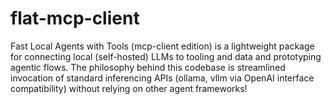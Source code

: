 # flat-mcp-client
Fast Local Agents with Tools (mcp-client edition) is a lightweight package for connecting local (self-hosted) LLMs to tooling and data and prototyping agentic flows.  The philosophy behind this codebase is streamlined invocation of standard inferencing APIs (ollama, vllm via OpenAI interface compatibility) without relying on other agent frameworks!
